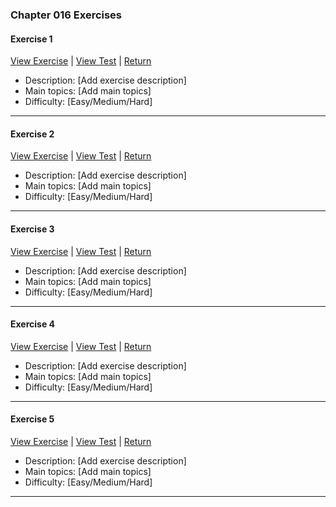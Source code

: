﻿### Chapter 016 Exercises

#### Exercise 1

[View Exercise](Chapter016Exercise1.java) | [View Test](../../../test/java/Chapter016/Chapter016Exercise1Test.java) | [Return](../../../../README.md)

- Description: [Add exercise description]
- Main topics: [Add main topics]
- Difficulty: [Easy/Medium/Hard]

---
#### Exercise 2

[View Exercise](Chapter016Exercise2.java) | [View Test](../../../test/java/Chapter016/Chapter016Exercise2Test.java) | [Return](../../../../README.md)

- Description: [Add exercise description]
- Main topics: [Add main topics]
- Difficulty: [Easy/Medium/Hard]

---
#### Exercise 3

[View Exercise](Chapter016Exercise3.java) | [View Test](../../../test/java/Chapter016/Chapter016Exercise3Test.java) | [Return](../../../../README.md)

- Description: [Add exercise description]
- Main topics: [Add main topics]
- Difficulty: [Easy/Medium/Hard]

---
#### Exercise 4

[View Exercise](Chapter016Exercise4.java) | [View Test](../../../test/java/Chapter016/Chapter016Exercise4Test.java) | [Return](../../../../README.md)

- Description: [Add exercise description]
- Main topics: [Add main topics]
- Difficulty: [Easy/Medium/Hard]

---
#### Exercise 5

[View Exercise](Chapter016Exercise5.java) | [View Test](../../../test/java/Chapter016/Chapter016Exercise5Test.java) | [Return](../../../../README.md)

- Description: [Add exercise description]
- Main topics: [Add main topics]
- Difficulty: [Easy/Medium/Hard]

---
